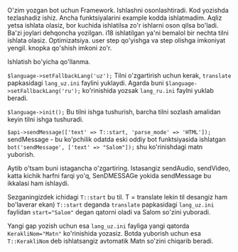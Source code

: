 O'zim yozgan bot uchun Framework. Ishlashni osonlashtiradi. Kod yozishda tezlashadiz ishiz. Ancha funktsiyalarini example kodda ishlatmadim. Aqliz yetsa ishlata olasiz, bor kuchida ishlatilsa zo'r ishlarni oson qilsa bo'ladi. Ba'zi joylari dehqoncha yozilgan.  i18 ishlatilgan ya'ni bemalol bir nechta tilni ishlata olasiz. Optimizatsiya. user step qo'yishga va step olishga imkoniyat yengil. knopka qo'shish imkoni zo'r.


Ishlatish bo'yicha qo'llanma.

```$language->setFallbackLang('uz');```
Tilni o'zgartirish uchun kerak, ```translate``` papkasidagi ```lang_uz.ini``` faylini yuklaydi.
Agarda buni ```$language->setFallbackLang('ru');``` ko'rinishida yozsak ```lang_ru.ini``` faylni yuklab beradi.

```$language->init();``` Bu tilni ishga tushurish, barcha tilni sozlash amalidan keyin tilni ishga tushuradi.

```$api->sendMessage(['text' => T::start, 'parse_mode' => 'HTML']);```
sendMessage - bu ko'pchilik odatda eski oddiy bot funktsiyasida ishlatgan ```bot('sendMessage', ['text' => "Salom"]);``` shu ko'rinishdagi matn yuborish.

Aytib o'tsam buni istagancha o'zgartiring. Istasangiz sendAudio, sendVideo, katta kichik harfni farqi yo'q, SenDMESSAGe yokida sendMessage bu ikkalasi ham ishlaydi.


Sezganingizdek ichidagi ```T::start``` bu til. T = translate lekin til desangiz ham bo'laverar ekan)
```T::start``` deganda ```translate``` papkasidagi ```lang_uz.ini``` faylidan ```start="Salom"``` degan qatorni oladi va Salom so'zini yuboradi.


Yangi gap yozish uchun esa ```lang_uz.ini``` fayliga yangi qatorda ```KerakliNom="Matn"``` ko'rinishida yozasiz. Botda yuborish uchun esa ```T::KerakliNom``` deb ishlatsangiz avtomatik Matn so'zini chiqarib beradi.

